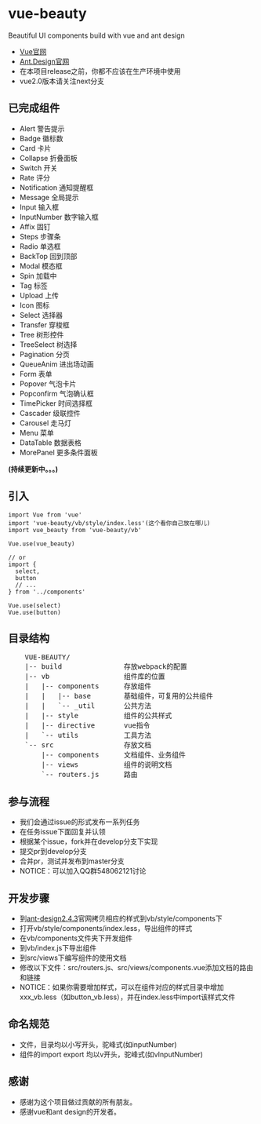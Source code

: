 # vue-beauty
Beautiful  UI components build with vue and ant design

- [Vue官网](http://vuejs.org/)
- [Ant.Design官网](http://ant.design/)
- 在本项目release之前，你都不应该在生产环境中使用
- vue2.0版本请关注next分支

## 已完成组件

- Alert 警告提示
- Badge 徽标数
- Card 卡片
- Collapse 折叠面板
- Switch 开关
- Rate 评分
- Notification 通知提醒框
- Message 全局提示
- Input 输入框
- InputNumber 数字输入框
- Affix 固钉
- Steps 步骤条
- Radio 单选框
- BackTop 回到顶部
- Modal 模态框
- Spin 加载中
- Tag 标签
- Upload 上传
- Icon 图标
- Select 选择器
- Transfer 穿梭框
- Tree 树形控件
- TreeSelect 树选择
- Pagination 分页
- QueueAnim 进出场动画
- Form 表单
- Popover 气泡卡片
- Popconfirm 气泡确认框
- TimePicker 时间选择框
- Cascader 级联控件
- Carousel 走马灯
- Menu 菜单
- DataTable 数据表格
- MorePanel 更多条件面板

**(持续更新中。。。)**

## 引入
```
import Vue from 'vue'
import 'vue-beauty/vb/style/index.less'(这个看你自己放在哪儿)
import vue_beauty from 'vue-beauty/vb'

Vue.use(vue_beauty)

// or
import {
  select,
  button
  // ...
} from '../components'

Vue.use(select)
Vue.use(button)
```

## 目录结构
<pre>
    VUE-BEAUTY/
    |-- build               存放webpack的配置
    |-- vb                  组件库的位置
    |   |-- components      存放组件
    |   |   |-- base        基础组件，可复用的公共组件
    |   |   `-- _util       公共方法
    |   |-- style           组件的公共样式
    |   |-- directive       vue指令
    |   `-- utils           工具方法
    `-- src                 存放文档
        |-- components      文档组件、业务组件
        |-- views           组件的说明文档
        `-- routers.js      路由
</pre>

## 参与流程

- 我们会通过issue的形式发布一系列任务
- 在任务issue下面回复并认领
- 根据某个issue，fork并在develop分支下实现
- 提交pr到develop分支
- 合并pr，测试并发布到master分支
- NOTICE：可以加入QQ群548062121讨论

## 开发步骤
- 到[ant-design2.4.3](https://github.com/ant-design/ant-design/tree/master/components)官网拷贝相应的样式到vb/style/components下
- 打开vb/style/components/index.less，导出组件的样式
- 在vb/components文件夹下开发组件
- 到vb/index.js下导出组件
- 到src/views下编写组件的使用文档
- 修改以下文件：src/routers.js、src/views/components.vue添加文档的路由和链接
- NOTICE：如果你需要增加样式，可以在组件对应的样式目录中增加xxx_vb.less（如button_vb.less），并在index.less中import该样式文件

## 命名规范
- 文件，目录均以小写开头，驼峰式(如inputNumber)
- 组件的import export 均以v开头，驼峰式(如vInputNumber)

## 感谢
- 感谢为这个项目做过贡献的所有朋友。
- 感谢vue和ant design的开发者。